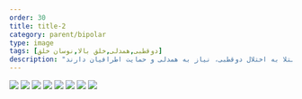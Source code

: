 ```yaml
---
order: 30
title: title-2
category: parent/bipolar
type: image
tags: [دوقطبی,همدلی,خلق بالا,نوسان خلق]
description: "کودکان و نوجوانان مبتلا به اختلال دوقطبی، نیاز به همدلی و حمایت اطرافیان دارند"
---
```


![](../../static/images/bipolar-empathy-1.png)
![](../../static/images/bipolar-empathy-2.png)
![](../../static/images/bipolar-empathy-3.png)
![](../../static/images/bipolar-empathy-4.png)
![](../../static/images/bipolar-empathy-5.png)
![](../../static/images/bipolar-empathy-6.png)
![](../../static/images/bipolar-empathy-7.png)
![](../../static/images/bipolar-empathy-8.png)